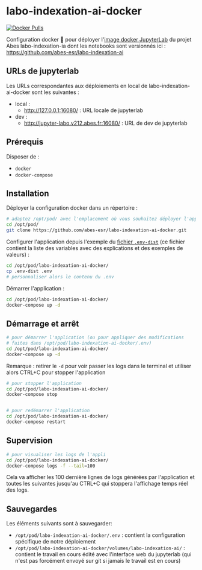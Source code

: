 # labo-indexation-ai-docker

[![Docker Pulls](https://img.shields.io/docker/pulls/abesesr/labo-indexation-ai.svg)](https://hub.docker.com/r/abesesr/labo-indexation-ai/)

Configuration docker 🐳 pour déployer l'[image docker JupyterLab](https://github.com/abes-esr/labo-indexation-ai-jupyterlab) du projet Abes labo-indexation-ia dont les notebooks sont versionnés ici : https://github.com/abes-esr/labo-indexation-ai

## URLs de jupyterlab

Les URLs correspondantes aux déploiements en local de labo-indexation-ai-docker sont les suivantes :

- local :
  - http://127.0.0.1:16080/ : URL locale de jupyterlab
- dev :
  - http://jupyter-labo.v212.abes.fr:16080/ : URL de dev de jupyterlab

## Prérequis

Disposer de :
- ``docker``
- ``docker-compose``

## Installation

Déployer la configuration docker dans un répertoire :
```bash
# adaptez /opt/pod/ avec l'emplacement où vous souhaitez déployer l'application
cd /opt/pod/
git clone https://github.com/abes-esr/labo-indexation-ai-docker.git
```

Configurer l'application depuis l'exemple du [fichier ``.env-dist``](./.env-dist) (ce fichier contient la liste des variables avec des explications et des exemples de valeurs) :
```bash
cd /opt/pod/labo-indexation-ai-docker/
cp .env-dist .env
# personnaliser alors le contenu du .env
```

Démarrer l'application :
```bash
cd /opt/pod/labo-indexation-ai-docker/
docker-compose up -d
```

## Démarrage et arrêt

```bash
# pour démarrer l'application (ou pour appliquer des modifications 
# faites dans /opt/pod/labo-indexation-ai-docker/.env)
cd /opt/pod/labo-indexation-ai-docker/
docker-compose up -d
```

Remarque : retirer le ``-d`` pour voir passer les logs dans le terminal et utiliser alors CTRL+C pour stopper l'application

```bash
# pour stopper l'application
cd /opt/pod/labo-indexation-ai-docker/
docker-compose stop


# pour redémarrer l'application
cd /opt/pod/labo-indexation-ai-docker/
docker-compose restart
```

## Supervision

```bash
# pour visualiser les logs de l'appli
cd /opt/pod/labo-indexation-ai-docker/
docker-compose logs -f --tail=100
```

Cela va afficher les 100 dernière lignes de logs générées par l'application et toutes les suivantes jusqu'au CTRL+C qui stoppera l'affichage temps réel des logs.


## Sauvegardes

Les éléments suivants sont à sauvegarder:
- ``/opt/pod/labo-indexation-ai-docker/.env`` : contient la configuration spécifique de notre déploiement
- ``/opt/pod/labo-indexation-ai-docker/volumes/labo-indexation-ai/`` : contient le travail en cours édité avec l'interface web du jupyterlab (qui n'est pas forcément envoyé sur git si jamais le travail est en cours)

